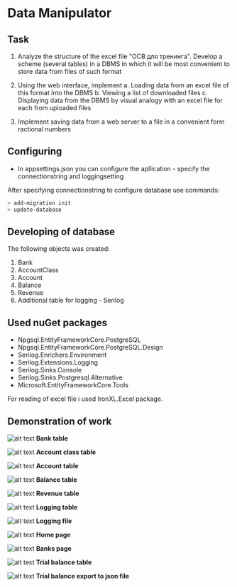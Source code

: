 # Data Manipulator
## Task
1. Analyze the structure of the excel file "ОСВ для тренинга". Develop a scheme (several
tables) in a DBMS in which it will be most convenient to store data from files of such
format
2. Using the web interface, implement
a. Loading data from an excel file of this format into the DBMS
b. Viewing a list of downloaded files
c. Displaying data from the DBMS by visual analogy with an excel file for each
from uploaded files

3. Implement saving data from a web server to a file in a convenient form
 ractional numbers

## Configuring

 - In appsettings.json you can configure the apllication  - specify the connectionstring and loggingsetting
 
After specifying connectionstring to configure database use commands:
```sh
> add-migration init
> update-database
```
## Developing of database
 The following objects was created:
 1) Bank
 2) AccountClass
 3) Account
 4) Balance
 5) Revenue
 6) Additional table for logging - Serilog
 
## Used nuGet packages
 - Npgsql.EntityFrameworkCore.PostgreSQL
 - Npgsql.EntityFrameworkCore.PostgreSQL.Design
 - Serilog.Enrichers.Environment
 - Serilog.Extensions.Logging
 - Serilog.Sinks.Console
 - Serilog.Sinks.Postgresql.Alternative
 - Microsoft.EntityFrameworkCore.Tools
 
For reading of excel file i used IronXL.Excel  package.
 
## Demonstration of work

![alt text](https://github.com/Skava600/TrialBalanceApp/blob/master/Screens/BankTable.png?raw=true)
**Bank table** 

![alt text](https://github.com/Skava600/TrialBalanceApp/blob/master/Screens/AccountClassTable.png?raw=true)
**Account class table**

![alt text](https://github.com/Skava600/TrialBalanceApp/blob/master/Screens/AccountTable.png?raw=true)
**Account table**

![alt text](https://github.com/Skava600/TrialBalanceApp/blob/master/Screens/BalanceTable.png?raw=true)
**Balance table**

![alt text](https://github.com/Skava600/TrialBalanceApp/blob/master/Screens/RevenueTable.png?raw=true)
**Revenue table**

![alt text](https://github.com/Skava600/TrialBalanceApp/blob/master/Screens/LoggingTable.png?raw=true)
**Logging table**

![alt text](https://github.com/Skava600/TrialBalanceApp/blob/master/Screens/LoggingFile.png?raw=true)
**Logging file**

![alt text](https://github.com/Skava600/TrialBalanceApp/blob/master/Screens/HomePage.png?raw=true)
**Home page**

![alt text](https://github.com/Skava600/TrialBalanceApp/blob/master/Screens/BankPage.png?raw=true)
**Banks page**

![alt text](https://github.com/Skava600/TrialBalanceApp/blob/master/Screens/ScreenTable1.png?raw=true)
**Trial balance table**

![alt text](https://github.com/Skava600/TrialBalanceApp/blob/master/Screens/JsonSavedFile.png?raw=true)
**Trial balance export to json file**




